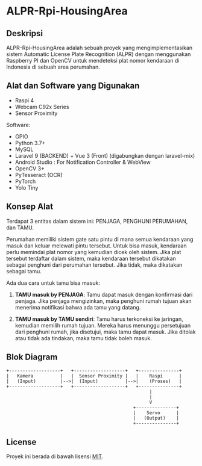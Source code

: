 # ALPR-Rpi-HousingArea

## Deskripsi

ALPR-Rpi-HousingArea adalah sebuah proyek yang mengimplementasikan sistem Automatic License Plate Recognition (ALPR) dengan menggunakan Raspberry PI dan OpenCV untuk mendeteksi plat nomor kendaraan di Indonesia di sebuah area perumahan.

## Alat dan Software yang Digunakan

- Raspi 4
- Webcam C92x Series
- Sensor Proximity

Software:

- GPIO
- Python 3.7+
- MySQL
- Laravel 9 (BACKEND) + Vue 3 (Front) (digabungkan dengan laravel-mix)
- Android Studio : For Notification Controller & WebView
- OpenCV 3+  
- PyTesseract (OCR) 
- PyTorch
- Yolo Tiny

## Konsep Alat

Terdapat 3 entitas dalam sistem ini: PENJAGA, PENGHUNI PERUMAHAN, dan TAMU.

Perumahan memiliki sistem gate satu pintu di mana semua kendaraan yang masuk dan keluar melewati pintu tersebut. Untuk bisa masuk, kendaraan perlu memindai plat nomor yang kemudian dicek oleh sistem. Jika plat tersebut terdaftar dalam sistem, maka kendaraan tersebut dikatakan sebagai penghuni dari perumahan tersebut. Jika tidak, maka dikatakan sebagai tamu.

Ada dua cara untuk tamu bisa masuk:

1. **TAMU masuk by PENJAGA**: Tamu dapat masuk dengan konfirmasi dari penjaga. Jika penjaga mengizinkan, maka penghuni rumah tujuan akan menerima notifikasi bahwa ada tamu yang datang.

2. **TAMU masuk by TAMU sendiri**: Tamu harus terkoneksi ke jaringan, kemudian memilih rumah tujuan. Mereka harus menunggu persetujuan dari penghuni rumah, jika disetujui, maka tamu dapat masuk. Jika ditolak atau tidak ada tindakan, maka tamu tidak boleh masuk.

## Blok Diagram
```
+-------------------+   +-------------------+   +---------------+
|   Kamera          |   |  Sensor Proximity |   |    Raspi      |
|   (Input)         |-->|  (Input)          |-->|    (Proses)   |
+-------------------+   +-------------------+   +---------------+
                                                     |
                                                     |
                                                     V
                                               +---------------+
                                               |    Servo      |
                                               |   (Output)    |
                                               +---------------+
```


## License

Proyek ini berada di bawah lisensi [MIT](https://opensource.org/licenses/MIT).
